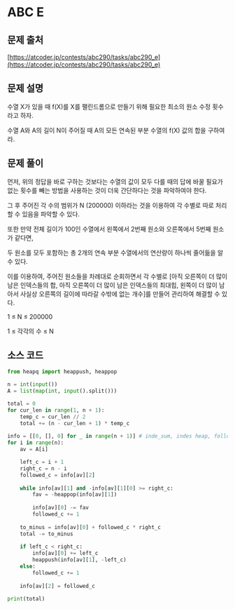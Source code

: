 # ABC E

## 문제 출처

[https://atcoder.jp/contests/abc290/tasks/abc290_e](https://atcoder.jp/contests/abc290/tasks/abc290_e)

## 문제 설명

수열 X가 있을 때 f(X)를 X를 팰린드롬으로 만들기 위해 필요한 최소의 원소 수정 횟수라고 하자.

수열 A와 A의 길이 N이 주어질 때 A의 모든 연속된 부분 수열의 f(X) 값의 합을 구하여라.

## 문제 풀이

먼저, 위의 정답을 바로 구하는 것보다는 수열의 값이 모두 다를 때의 답에 바꿀 필요가 없는 횟수를 빼는 방법을 사용하는 것이 더욱 간단하다는 것을 파악하여야 한다.

그 후 주어진 각 수의 범위가 N (200000) 이하라는 것을 이용하여 각 수별로 따로 처리할 수 있음을 파악할 수 있다.

또한 만약 전체 길이가 100인 수열에서 왼쪽에서 2번째 원소와 오른쪽에서 5번째 원소가 같다면,

두 원소를 모두 포함하는 총 2개의 연속 부분 수열에서의 연산량이 하나씩 줄어듦을 알 수 있다.

이를 이용하여, 주어진 원소들을 차례대로 순회하면서 각 수별로 [아직 오른쪽이 더 많이 남은 인덱스들의 합, 아직 오른쪽이 더 많이 남은 인덱스들의 최대힙, 왼쪽이 더 많이 남아서 사실상 오른쪽의 길이에 따라갈 수밖에 없는 개수]를 만들어 관리하여 해결할 수 있다.

1 ≤ N ≤ 200000

1 ≤ 각각의 수 ≤ N

## 소스 코드

```python
from heapq import heappush, heappop

n = int(input())
A = list(map(int, input().split()))

total = 0
for cur_len in range(1, n + 1):
    temp_c = cur_len // 2
    total += (n - cur_len + 1) * temp_c
    
info = [[0, [], 0] for _ in range(n + 1)] # inde_sum, indes heap, followed_c
for i in range(n):
    av = A[i]

    left_c = i + 1
    right_c = n - i
    followed_c = info[av][2]
    
    while info[av][1] and -info[av][1][0] >= right_c:
        fav = -heappop(info[av][1])
    
        info[av][0] -= fav
        followed_c += 1
        
    to_minus = info[av][0] + followed_c * right_c
    total -= to_minus
    
    if left_c < right_c:
        info[av][0] += left_c
        heappush(info[av][1], -left_c)
    else:
        followed_c += 1
        
    info[av][2] = followed_c
    
print(total)
```